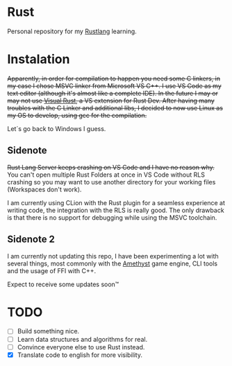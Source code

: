 # Rust
Personal repository for my [Rustlang](https://www.rust-lang.org/) learning.

# Instalation
~~Apparently, in order for compilation to happen you need some C linkers, in my case I chose MSVC linker from Microsoft VS C++.
I use VS Code as my text editor (although it's almost like a complete IDE). In the future I may or may not use [Visual Rust](https://marketplace.visualstudio.com/items?itemName=vosen.VisualRust), a VS extension for Rust Dev. After having many troubles with the C Linker and additional libs, I decided to now use Linux as my OS to develop, using gcc for the compilation.~~


Let´s go back to Windows I guess.

  ## Sidenote
  ~~Rust Lang Server keeps crashing on VS Code and I have no reason why.~~
  You can't open multiple Rust Folders at once in VS Code without RLS crashing so you may want to use another directory for your
  working files (Workspaces don't work).
  
  I am currently using CLion with the Rust plugin for a seamless experience at writing code, the integration with the RLS is
  really good. The only drawback is that there is no support for debugging while using the MSVC toolchain. 

  ## Sidenote 2
  I am currently not updating this repo, I have been experimenting a lot with several things, most commonly with the [Amethyst](https://github.com/amethyst) game engine, CLI tools and the usage of FFI with C++.
  
  Expect to receive some updates soon™


# TODO
- [ ] Build something nice.
- [ ] Learn data structures and algorithms for real.
- [ ] Convince everyone else to use Rust instead.
- [x] Translate code to english for more visibility.
